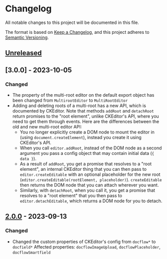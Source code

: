 # Changelog

All notable changes to this project will be documented in this file.

The format is based on [Keep a Changelog](https://keepachangelog.com/en/1.0.0/),
and this project adheres to [Semantic Versioning](https://semver.org/spec/v2.0.0.html).

## [Unreleased]

## [3.0.0] - 2023-10-05

### Changed

- The property of the multi-root editor on the default export object has been changed from `MultirootEditor` to `MultiRootEditor`
- Adding and deleting roots of a multi-root has a new API, which is documented by CKEditor. Note that methods `addRoot` and `detachRoot` return promises to the "root element", unlike CKEditor's API, where you need to get them through events. Here are the differences between the old and new multi-root editor API:
  - You no longer explicitly create a DOM node to mount the editor in (using `document.createElement`), instead you create it using CKEditor's API.
  - When you call `editor.addRoot`, instead of the DOM node as a second argument you pass a config object that may contain initial data (`{ data }`).
  - As a result of `addRoot`, you get a promise that resolves to a "root element", an internal CKEditor thing that you can then pass to `editor.createEditable` with an optional placeholder for the new root (`editor.createEditable(rootElement, placeholder)`). `createEditable` then returns the DOM node that you can attach wherever you want.
  - Similarly, with `detachRoot`, when you call it, you get a promise that resolves to a "root element" that you then pass to `editor.detachEditable`, which returns a DOM node for you to detach.

## [2.0.0] - 2023-09-13

### Changed

- Changed the custom properties of CKEditor's config from `docflow*` to `docfield*`
  Affected properties: `docflowImageUpload`, `docflowPlaceholder`, `docflowSmartfield`

[unreleased]: https://github.com/dcflw/ckeditor5-build-docflow/compare/v2.0.0...HEAD
[2.0.0]: https://github.com/dcflw/ckeditor5-build-docflow/releases/tag/v2.0.0
